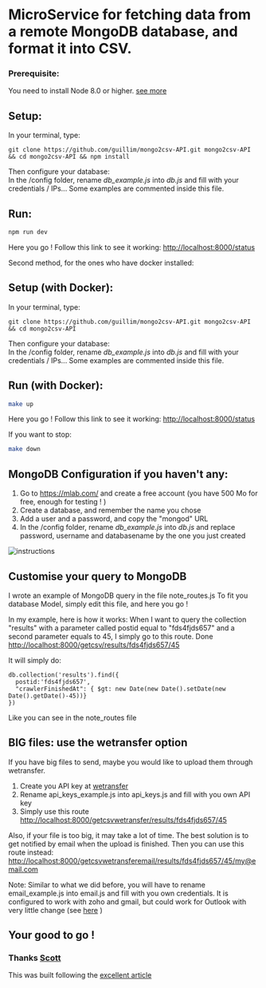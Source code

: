 # MicroService for fetching data from a remote MongoDB database, and format it into CSV.

### Prerequisite:
You need to install Node 8.0 or higher. [see more](https://nodejs.org/en/download/)

## Setup:
In your terminal, type:  
```
git clone https://github.com/guillim/mongo2csv-API.git mongo2csv-API && cd mongo2csv-API && npm install
```  

Then configure your database:  
In the /config folder, rename _db_example.js_ into _db.js_ and fill with your credentials / IPs... Some examples are commented inside this file.
## Run:
```bash
npm run dev
```
Here you go ! Follow this link to see it working: [http://localhost:8000/status](http://localhost:8000/status)

Second method, for the ones who have docker installed:  

## Setup (with Docker):
In your terminal, type:  
```
git clone https://github.com/guillim/mongo2csv-API.git mongo2csv-API && cd mongo2csv-API
```  

Then configure your database:  
In the /config folder, rename _db_example.js_ into _db.js_ and fill with your credentials / IPs... Some examples are commented inside this file.
## Run (with Docker):
```bash
make up
```
Here you go ! Follow this link to see it working: [http://localhost:8000/status](http://localhost:8000/status)

If you want to stop:
```bash
make down
```

## MongoDB Configuration if you haven't any:
1. Go to https://mlab.com/ and create a free account (you have 500 Mo for free, enough for testing ! )
2. Create a database, and remember the name you chose
3. Add a user and a password, and copy the "mongod" URL
4. In the /config folder, rename _db_example.js_ into _db.js_ and replace password, username and databasename by the one you just created

![instructions](https://ibin.co/4GjY8K0VS5kf.png "Instructions to set up the free database")

## Customise your query to MongoDB
I wrote an example of  MongoDB query in the file note_routes.js
To fit you database Model, simply edit this file, and here you go !

In my example, here is how it works:
When I want to query the collection "results" with a parameter called postid equal to "fds4fjds657" and a second parameter equals to 45, I simply go to this route. Done  
[http://localhost:8000/getcsv/results/fds4fjds657/45](http://localhost:8000/getcsv/results/fds4fjds657/45)

It will simply do:  
```
db.collection('results').find({
  postid:'fds4fjds657',
  "crawlerFinishedAt": { $gt: new Date(new Date().setDate(new Date().getDate()-45))}
})
```
Like you can see in the note_routes file  



## BIG files: use the wetransfer option
If you have big files to send, maybe you would like to upload them through wetransfer.
1. Create you API key at [wetransfer](https://developers.wetransfer.com/)
2. Rename api_keys_example.js into api_keys.js and fill with you own API key
3. Simply use this route [http://localhost:8000/getcsvwetransfer/results/fds4fjds657/45](http://localhost:8000/getcsvwetransfer/results/fds4fjds657/45)

Also, if your file is too big, it may take a lot of time. The best solution is to get notified by email when the upload is finished. Then you can use this route instead:  
[http://localhost:8000/getcsvwetransferemail/results/fds4fjds657/45/my@email.com](http://localhost:8000/getcsvwetransferemail/results/fds4fjds657/45/my@email.com)

Note: Similar to what we did before, you will have to rename email_example.js into email.js and fill with you own credentials. It is configured to work with zoho and gmail, but could work for Outlook with very little change (see [here](https://ourcodeworld.com/articles/read/264/how-to-send-an-email-gmail-outlook-and-zoho-using-nodemailer-in-node-js) )




Your good to go !
----------------------------



### Thanks [Scott](https://github.com/scottdomes)
This was built following the [excellent article](https://medium.freecodecamp.org/building-a-simple-node-js-api-in-under-30-minutes-a07ea9e390d2)

